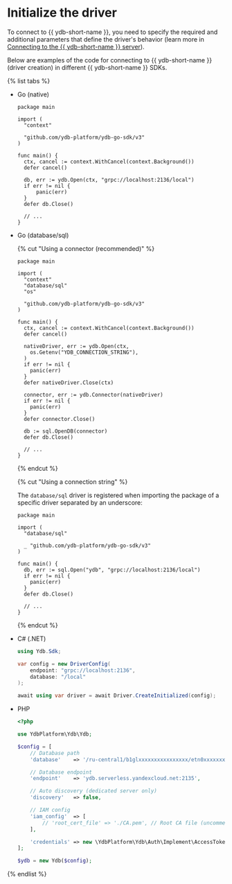 # Initialize the driver

To connect to {{ ydb-short-name }}, you need to specify the required and additional parameters that define the driver's behavior (learn more in [Connecting to the {{ ydb-short-name }} server](../../concepts/connect.md)).

Below are examples of the code for connecting to {{ ydb-short-name }} (driver creation) in different {{ ydb-short-name }} SDKs.

{% list tabs %}

- Go (native)

  ```golang
  package main

  import (
    "context"

    "github.com/ydb-platform/ydb-go-sdk/v3"
  )

  func main() {
    ctx, cancel := context.WithCancel(context.Background())
    defer cancel()

    db, err := ydb.Open(ctx, "grpc://localhost:2136/local")
    if err != nil {
        panic(err)
    }
    defer db.Close()

    // ...
  }
  ```

- Go (database/sql)

  {% cut "Using a connector (recommended)" %}

    ```golang
    package main

    import (
      "context"
      "database/sql"
      "os"

      "github.com/ydb-platform/ydb-go-sdk/v3"
    )

    func main() {
      ctx, cancel := context.WithCancel(context.Background())
      defer cancel()

      nativeDriver, err := ydb.Open(ctx,
        os.Getenv("YDB_CONNECTION_STRING"),
      )
      if err != nil {
        panic(err)
      }
      defer nativeDriver.Close(ctx)

      connector, err := ydb.Connector(nativeDriver)
      if err != nil {
        panic(err)
      }
      defer connector.Close()

      db := sql.OpenDB(connector)
      defer db.Close()

      // ...
    }
    ```

  {% endcut %}

  {% cut "Using a connection string" %}

  The `database/sql` driver is registered when importing the package of a specific driver separated by an underscore:

  ```golang
  package main

  import (
    "database/sql"

    _ "github.com/ydb-platform/ydb-go-sdk/v3"
  )

  func main() {
    db, err := sql.Open("ydb", "grpc://localhost:2136/local")
    if err != nil {
      panic(err)
    }
    defer db.Close()

    // ...
  }
  ```

  {% endcut %}

- C# (.NET)

  ```C#
  using Ydb.Sdk;

  var config = new DriverConfig(
      endpoint: "grpc://localhost:2136",
      database: "/local"
  );

  await using var driver = await Driver.CreateInitialized(config);
  ```

- PHP

  ```php
  <?php

  use YdbPlatform\Ydb\Ydb;

  $config = [
      // Database path
      'database'    => '/ru-central1/b1glxxxxxxxxxxxxxxxx/etn0xxxxxxxxxxxxxxxx',

      // Database endpoint
      'endpoint'    => 'ydb.serverless.yandexcloud.net:2135',

      // Auto discovery (dedicated server only)
      'discovery'   => false,

      // IAM config
      'iam_config'  => [
          // 'root_cert_file' => './CA.pem', // Root CA file (uncomment for dedicated server)
      ],

      'credentials' => new \YdbPlatform\Ydb\Auth\Implement\AccessTokenAuthentication('AAAAAAAAAAAAAAAAAAAAAAAAAAAAAAAAAAAAAAA') // use from reference/ydb-sdk/auth
  ];

  $ydb = new Ydb($config);
  ```

{% endlist %}
